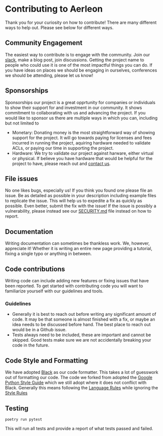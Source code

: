 # Contributing to Aerleon

Thank you for your curiosity on how to contribute! There are many different ways to help out. Please see below for different ways.

## Community Engagement
The easiest way to contribute is to engage with the community. Join our [slack](https://aerleon.slack.com/), make a blog post, join discussions. Getting the project name to people who could use it is one of the most impactful things you can do. If you have ideas on places we should be engaging in ourselves, conferences we should be attending, please let us know!

## Sponsorships
Sponsorships our project is a great opprtunity for companies or individuals to show their support for and investment in our community. It shows commitment to collaborating with us and advancing the project. If you would like to sponsor us there are multiple ways in which you can, including but not limited to

* Monetary: Donating money is the most straightforward way of showing support for the project. It will go towards paying for licenses and fees incurred in running the project, aquiring hardware needed to validate ACLs, or paying our time in supporting the project.
* Hardware: We try to validate our project against harware, either virtual or physical. If believe you have hardware that would be helpful for the project to have, please reach out and [contact us](README.md#Contact).

## File issues
No one likes bugs, especially us! If you think you found one please file an issue. Be as detailed as possible in your description including example files to replicate the issue. This will help us to expedite a fix as quickly as possible. Even better, submit the fix with the issue! If the issue is possibly a vulnerability, please instead see our [SECURITY.md](SECURITY.md) file instead on how to report.

## Documentation
Writing documentation can sometimes be thankless work. We, however, appreciate it! Whether it is writing an entire new page providing a tutorial, fixing a single typo or anything in between.

## Code contributions
Writing code can include adding new features or fixing issues that have been reported. To get started with contributing code you will want to familiarize yourself with our guidelines and tools.

### Guidelines

* Generally it is best to reach out before writing any significant amount of code. It may be that someone is almost finished with a fix, or maybe an idea needs to be discussed before hand. The best place to reach out would be in a Github issue.
* Tests always need to be included, these are important and cannot be skipped. Good tests make sure we are not accidentally breaking your code in the future.

## Code Style and Formatting
We have adopted [Black](https://github.com/ambv/black) as our code formatter. This takes a lot of guesswork out of formatting our code. The code we forked from adopted the [Google Python Style Guide](https://google.github.io/styleguide/pyguide.html) which we still adopt where it does not conflict with Black. Generally this means following the [Language Rules](https://google.github.io/styleguide/pyguide.html#s2-python-language-rules) while ignoring the [Style Rules](https://google.github.io/styleguide/pyguide.html#s3-python-style-rules)

## Testing
```
poetry run pytest
```

This will run all tests and provide a report of what tests passed and failed.
